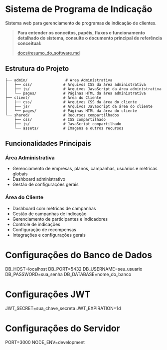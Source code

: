 # Sistema de Programa de Indicação

Sistema web para gerenciamento de programas de indicação de clientes.

> **Para entender os conceitos, papéis, fluxos e funcionamento detalhado do sistema, consulte o documento principal de referência conceitual:**
> 
> [docs/resumo_do_software.md](docs/resumo_do_software.md)

## Estrutura do Projeto

```
├── admin/                 # Área Administrativa
│   ├── css/              # Arquivos CSS da área administrativa
│   ├── js/               # Arquivos JavaScript da área administrativa
│   └── pages/            # Páginas HTML da área administrativa
├── client/               # Área do Cliente
│   ├── css/              # Arquivos CSS da área do cliente
│   ├── js/               # Arquivos JavaScript da área do cliente
│   └── pages/            # Páginas HTML da área do cliente
└── shared/               # Recursos compartilhados
    ├── css/              # CSS compartilhado
    ├── js/               # JavaScript compartilhado
    └── assets/           # Imagens e outros recursos
```

## Funcionalidades Principais

### Área Administrativa
- Gerenciamento de empresas, planos, campanhas, usuários e métricas globais
- Dashboard administrativo
- Gestão de configurações gerais

### Área do Cliente
- Dashboard com métricas de campanhas
- Gestão de campanhas de indicação
- Gerenciamento de participantes e indicadores
- Controle de indicações
- Configuração de recompensas
- Integrações e configurações gerais

# Configurações do Banco de Dados
DB_HOST=localhost
DB_PORT=5432
DB_USERNAME=seu_usuario
DB_PASSWORD=sua_senha
DB_DATABASE=nome_do_banco

# Configurações JWT
JWT_SECRET=sua_chave_secreta
JWT_EXPIRATION=1d

# Configurações do Servidor
PORT=3000
NODE_ENV=development 
